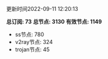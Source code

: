 更新时间2022-09-11 12:20:13

**总订阅: 73**
**总节点: 3130**
**有效节点: 1149**
- ss节点: 780
- v2ray节点: 324
- trojan节点: 45
